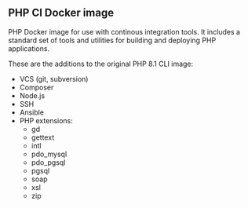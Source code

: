 ## PHP CI Docker image

PHP Docker image for use with continous integration tools. It includes a standard set of tools and utilities for building and deploying PHP applications.

These are the additions to the original PHP 8.1 CLI image:

* VCS (git, subversion)
* Composer
* Node.js
* SSH
* Ansible
* PHP extensions:
  * gd
  * gettext
  * intl
  * pdo_mysql
  * pdo_pgsql
  * pgsql
  * soap
  * xsl
  * zip
